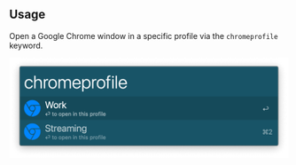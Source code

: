 ## Usage

Open a Google Chrome window in a specific profile via the `chromeprofile` keyword.

![Showing Chrome profiles](images/profiles.png)

